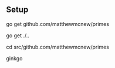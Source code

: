 

## Setup

 go get github.com/matthewmcnew/primes

 go get ./..

 cd src/github.com/matthewmcnew/primes

 ginkgo

